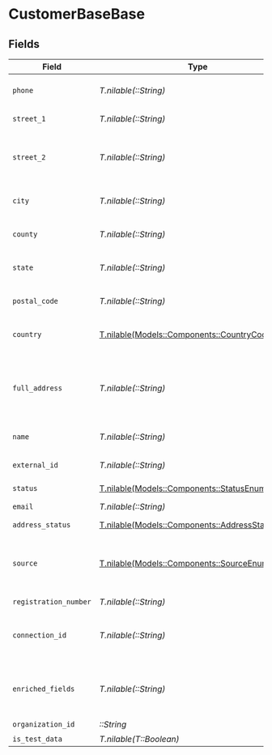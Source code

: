# CustomerBaseBase


## Fields

| Field                                                                                              | Type                                                                                               | Required                                                                                           | Description                                                                                        |
| -------------------------------------------------------------------------------------------------- | -------------------------------------------------------------------------------------------------- | -------------------------------------------------------------------------------------------------- | -------------------------------------------------------------------------------------------------- |
| `phone`                                                                                            | *T.nilable(::String)*                                                                              | :heavy_minus_sign:                                                                                 | Phone number associated with the address.                                                          |
| `street_1`                                                                                         | *T.nilable(::String)*                                                                              | :heavy_minus_sign:                                                                                 | Primary street address.                                                                            |
| `street_2`                                                                                         | *T.nilable(::String)*                                                                              | :heavy_minus_sign:                                                                                 | Additional street address details, such as an apartment or suite number.                           |
| `city`                                                                                             | *T.nilable(::String)*                                                                              | :heavy_minus_sign:                                                                                 | City where the customer resides.                                                                   |
| `county`                                                                                           | *T.nilable(::String)*                                                                              | :heavy_minus_sign:                                                                                 | County or district of the customer.                                                                |
| `state`                                                                                            | *T.nilable(::String)*                                                                              | :heavy_minus_sign:                                                                                 | State or province of the customer.                                                                 |
| `postal_code`                                                                                      | *T.nilable(::String)*                                                                              | :heavy_minus_sign:                                                                                 | ZIP or Postal code of the customer.                                                                |
| `country`                                                                                          | [T.nilable(Models::Components::CountryCodeEnum)](../../models/shared/countrycodeenum.md)           | :heavy_minus_sign:                                                                                 | Country code in ISO 3166-1 alpha-2 format                                                          |
| `full_address`                                                                                     | *T.nilable(::String)*                                                                              | :heavy_minus_sign:                                                                                 | Complete address string of the customer, which can be used as an alternative to individual fields. |
| `name`                                                                                             | *T.nilable(::String)*                                                                              | :heavy_minus_sign:                                                                                 | Name of the customer.                                                                              |
| `external_id`                                                                                      | *T.nilable(::String)*                                                                              | :heavy_minus_sign:                                                                                 | A unique identifier for the customer.                                                              |
| `status`                                                                                           | [T.nilable(Models::Components::StatusEnum)](../../models/shared/statusenum.md)                     | :heavy_minus_sign:                                                                                 | N/A                                                                                                |
| `email`                                                                                            | *T.nilable(::String)*                                                                              | :heavy_minus_sign:                                                                                 | Email address of the customer.                                                                     |
| `address_status`                                                                                   | [T.nilable(Models::Components::AddressStatus)](../../models/shared/addressstatus.md)               | :heavy_minus_sign:                                                                                 | N/A                                                                                                |
| `source`                                                                                           | [T.nilable(Models::Components::SourceEnum)](../../models/shared/sourceenum.md)                     | :heavy_minus_sign:                                                                                 | Source of the customer information (e.g., BIGCOMMERCE, STRIPE, etc.).                              |
| `registration_number`                                                                              | *T.nilable(::String)*                                                                              | :heavy_minus_sign:                                                                                 | N/A                                                                                                |
| `connection_id`                                                                                    | *T.nilable(::String)*                                                                              | :heavy_minus_sign:                                                                                 | Unique identifier of the connection related to the customer.                                       |
| `enriched_fields`                                                                                  | *T.nilable(::String)*                                                                              | :heavy_minus_sign:                                                                                 | Additional enriched fields for the customer, if available.                                         |
| `organization_id`                                                                                  | *::String*                                                                                         | :heavy_check_mark:                                                                                 | N/A                                                                                                |
| `is_test_data`                                                                                     | *T.nilable(T::Boolean)*                                                                            | :heavy_minus_sign:                                                                                 | N/A                                                                                                |